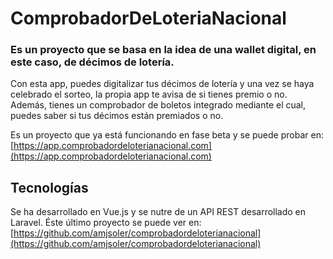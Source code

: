 # ComprobadorDeLoteriaNacional

### Es un proyecto que se basa en la idea de una wallet digital, en este caso, de décimos de lotería. 

Con esta app, puedes digitalizar tus décimos de lotería y una vez se haya celebrado el sorteo, la propia app te avisa de si tienes premio o no. Además, tienes un comprobador de boletos integrado mediante el cual, puedes saber si tus décimos están premiados o no.

Es un proyecto que ya está funcionando en fase beta y se puede probar en: [https://app.comprobadordeloterianacional.com](https://app.comprobadordeloterianacional.com)

## Tecnologías
Se ha desarrollado en Vue.js y se nutre de un API REST desarrollado en Laravel. Éste último proyecto se puede ver en: [https://github.com/amjsoler/comprobadordeloterianacional](https://github.com/amjsoler/comprobadordeloterianacional)
